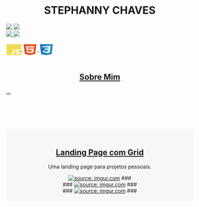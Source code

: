 <h1 align="center">STEPHANNY CHAVES</h1>
  <a href = "mailto:stefannychaves1001@gmail.com"><img src="https://img.shields.io/badge/-Gmail-%23333?style=for-the-badge&logo=gmail&logoColor=white" target="_blank"></a>
  <a href="https://www.linkedin.com/in/stefanny-chaves-webdeveloper-java-javascript/" target="_blank"><img src="https://img.shields.io/badge/-LinkedIn-%230077B5?style=for-the-badge&logo=linkedin&logoColor=white" target="_blank"></a> 

<div>
  <a href="https://github.com/Sterchaves">
  <img height="180em" src="https://github-readme-stats.vercel.app/api?username=Sterchaves&show_icons=true&theme=tokyonight&include_all_commits=true&count_private=true"/>
  <img height="180em" src="https://github-readme-stats.vercel.app/api/top-langs/?username=Sterchaves&layout=compact&langs_count=6&theme=tokyonight"/>
</div>
<div style="display: inline_block"><br>
  <img align="center" alt="Js" height="30" width="40" src="https://raw.githubusercontent.com/devicons/devicon/master/icons/javascript/javascript-plain.svg">
  <img align="center" alt="HTML" height="30" width="40" src="https://raw.githubusercontent.com/devicons/devicon/master/icons/html5/html5-original.svg">
  <img align="center" alt="CSS" height="30" width="40" src="https://raw.githubusercontent.com/devicons/devicon/master/icons/css3/css3-original.svg">
</div>
 
 <br>
 
  ###  

  <div>
  <h2 align="center">Sobre Mim</h2>
  <p >...</p>
</div>

  <br>
 
  ###  
  
<div> 
<!--  <a href="" target="_blank"><img src="https://img.shields.io/badge/YouTube-FF0000?style=for-the-badge&logo=youtube&logoColor=white" target="_blank"></a> -->
<!-- <a href="" target="_blank"><img src="https://img.shields.io/badge/-Instagram-%23E4405F?style=for-the-badge&logo=instagram&logoColor=white" target="_blank"></a>  -->
<!-- <a href="" target="_blank"><img src="https://img.shields.io/badge/Discord-7289DA?style=for-the-badge&logo=discord&logoColor=white" target="_blank"></a> -->

   <br>
 
  ###  
  
<div style="background-color: #f7f7f7; text-align: center; padding: 20px;">
  <h2 text-align: center> <a href="https://sterchaves.github.io/projeto-landingpage-grid/">Landing Page com Grid</a></h2>
  <p text-align: center> Uma landing page para projetos pessoais.</p>
  <a  align="center" width="30%" href="https://imgur.com/Xhl2yL5"><img src="https://i.imgur.com/Xhl2yL5.png" title="source: imgur.com" /></a>
   ###
  <br>
  ###
    <a align="center" width="30%" href="https://imgur.com/a9O3os3"><img src="https://i.imgur.com/a9O3os3.png" title="source: imgur.com" /></a>
   ###
  <br>
  ###
    <a align="center" width="30%" href="https://imgur.com/xUoCvuR"><img src="https://i.imgur.com/xUoCvuR.png" title="source: imgur.com" /></a>
   ###
</div>

</div>
